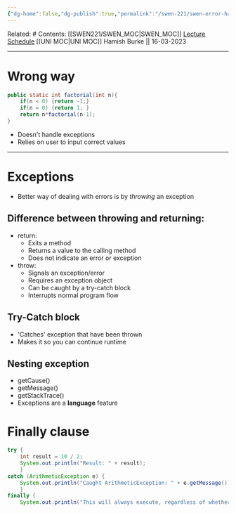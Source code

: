 ```yaml
---
{"dg-home":false,"dg-publish":true,"permalink":"/swen-221/swen-error-handling/","dgPassFrontmatter":true}
---
```


Related: #
Contents: [[SWEN221/SWEN_MOC\|SWEN_MOC]]
[Lecture Schedule](https://ecs.wgtn.ac.nz/Courses/SWEN221_2023T1/LectureSchedule)
[[UNI MOC\|UNI MOC]]
Hamish Burke || 16-03-2023
***
# Wrong way
```java
public static int factorial(int n){
	if(n < 0) {return -1;}
	if(n = 0) {return 1; }
	return n*factorial(n-1);
}
```
- Doesn't handle exceptions
- Relies on user to input correct values

***

# Exceptions
- Better way of dealing with errors is by *throwing* an exception

## Difference between throwing and returning:
-   return:
    -   Exits a method
    -   Returns a value to the calling method
    -   Does not indicate an error or exception
-   throw:
    -   Signals an exception/error
    -   Requires an exception object
    -   Can be caught by a try-catch block
    -   Interrupts normal program flow


## Try-Catch block
- 'Catches' exception that have been thrown
- Makes it so you can continue runtime


## Nesting exception
- getCause()
- getMessage()
- getStackTrace()
- Exceptions are a **language** feature


# Finally clause
```java
try { 
	int result = 10 / 2; 
	System.out.println("Result: " + result); 
	} 
catch (ArithmeticException e) { 
	System.out.println("Caught ArithmeticException: " + e.getMessage()); 
	} 
finally { 
	System.out.println("This will always execute, regardless of whether an exception occurred or not."); }
```
